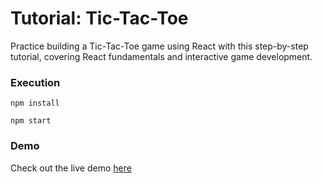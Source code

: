# Tutorial: Tic-Tac-Toe

Practice building a Tic-Tac-Toe game using React with this step-by-step tutorial, covering React fundamentals and interactive game development.

### Execution

```
npm install

npm start
```

### Demo

Check out the live demo <a href="https://nickzren.github.io/tic-tac-toe/" target="_blank">here</a>
